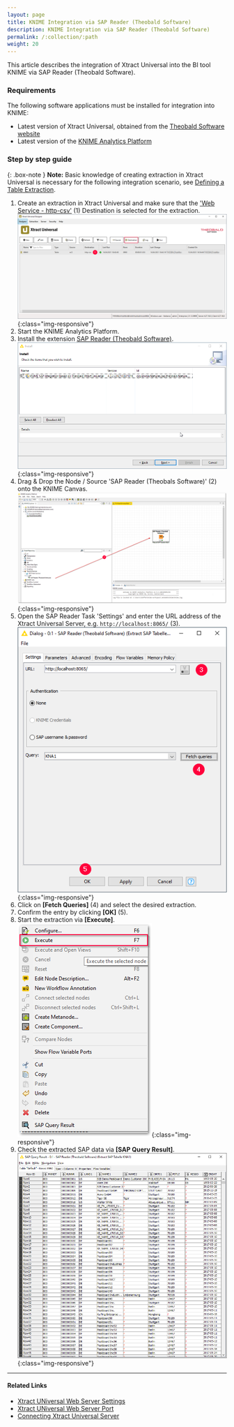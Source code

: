 ```yaml
---
layout: page
title: KNIME Integration via SAP Reader (Theobald Software)
description: KNIME Integration via SAP Reader (Theobald Software)
permalink: /:collection/:path
weight: 20
---
```

This article describes the integration of Xtract Universal into the BI tool KNIME via SAP Reader (Theobald Software).

### Requirements
The following software applications must be installed for integration into KNIME:
- Latest version of Xtract Universal, obtained from the [Theobald Software website](https://theobald-software.com/en/download-trial)
- Latest version of the [KNIME Analytics Platform](https://www.knime.com/downloads)

### Step by step guide

{: .box-note }
**Note:** Basic knowledge of creating extraction in Xtract Universal is necessary for the following integration scenario, see [Defining a Table Extraction](https://help.theobald-software.com/en/xtract-universal/getting-started/define-a-table-extraction).

1. Create an extraction in Xtract Universal and make sure that the ['Web Service - http-csv'](https://help.theobald-software.com/en/xtract-universal/xu-destinations/csv-via-http) (1) Destination is selected for the extraction.
![XU Extraction Webservice HTTP](/img/contents/xu/xu_extraction_webservice_http.png){:class="img-responsive"}
2. Start the KNIME Analytics Platform. 
3. Install the extension [SAP Reader (Theobald Software)](https://hub.knime.com/knime/extensions/org.knime.features.sap.theobald/latest/org.knime.sap.theobald.node.SAPTheobaldReaderNodeFactory).
![Install KNIME Extension](/img/contents/xu/install_sap_reader.png){:class="img-responsive"}
4. Drag & Drop the Node / Source 'SAP Reader (Theobals Software)' (2) onto the KNIME Canvas.
![KNIME Extension](/img/contents/xu/sap_reader_knime_extension.png){:class="img-responsive"}
5. Open the SAP Reader Task 'Settings' and enter the URL address of the Xtract Universal Server, e.g. `http://localhost:8065/` (3).
![SAP Reader Settings](/img/contents/xu/sap_reader_settings.png){:class="img-responsive"}
6. Click on **[Fetch Queries]** (4) and select the desired extraction.
7. Confirm the entry by clicking **[OK]** (5).
8. Start the extraction via **[Execute]**. 
![Execute SAP Reader](/img/contents/xu/execute_sap_reader.png){:class="img-responsive"}
9. Check the extracted SAP data via **[SAP Query Result]**.
![SAP Reader Results](/img/contents/xu/sap_query_results.png){:class="img-responsive"}

****
#### Related Links
- [Xtract UNiversal Web Server Settings](https://help.theobald-software.com/en/xtract-universal/server/server-settings#web-server)
- [Xtract UNiversal Web Server Port](https://help.theobald-software.com/en/xtract-universal/server/ports)
- [Connecting Xtract Universal Server](https://help.theobald-software.com/en/xtract-universal/getting-started/connect-designer-with-server#connecting-to-a-server)

